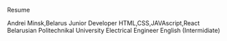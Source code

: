  Resume

Andrei
Minsk,Belarus
Junior Developer
HTML,CSS,JAVAscript,React
Belarusian Politechnikal University 
	   	 Electrical Engineer
English (Intermidiate)
